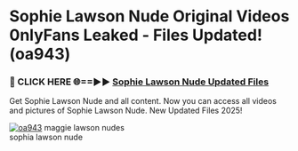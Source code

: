 # Sophie Lawson Nude Original Videos 0nlyFans Leaked - Files Updated! (oa943)

<h3>🔴 CLICK HERE 🌐==►► <a href="https://tinyurl.com/yrmya6cz" rel="nofollow">Sophie Lawson Nude Updated Files</a></h3>

Get Sophie Lawson Nude and all content. Now you can access all videos and pictures of Sophie Lawson Nude. New Updated Files 2025!

[![oa943](https://i.imgur.com/FMdXYCs.gif)](https://tinyurl.com/yrmya6cz)
maggie lawson nudes<br>
sophia lawson nude
